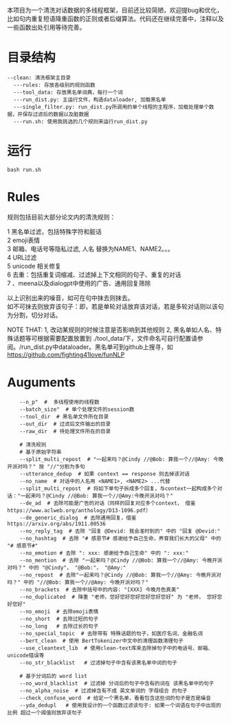 本项目为一个清洗对话数据的多线程框架，目前还比较简陋，欢迎提bug和优化，比如句内重复短语降重函数的正则或者后缀算法。代码还在继续完善中，注释以及一些函数出处引用等待完善。

# 目录结构

    --clean: 清洗框架主目录  
      ---rules: 存放各级别的规则函数   
      ---tool_data: 存放黑名单词典，每行一个词  
      ---run_dist.py: 主运行文件，构造dataloader, 加载黑名单  
      ---single_filter.py: run_dist.py所调用的单个线程的主程序，加载处理单个数据，并保存过滤后的数据以及脏数据  
      ---run.sh: 使用我挑选的几个规则来运行run_dist.py   
      
# 运行

    bash run.sh

# Rules
规则包括目前大部分论文内的清洗规则：  

1 黑名单过滤，包括特殊字符和脏话  
2 emoji表情  
3 邮箱、电话号等隐私过滤, 人名 替换为NAME1、NAME2。。。  
4 URL过滤  
5 unicode 相关修复   
6 去重：包括重复词缩减、过滤掉上下文相同的句子、重复的对话   
7 、meena以及dialogpt中使用的广告、通用回复筛除   

以上识别出来的噪音，如可在句中抹去则抹去。  
如不可抹去则放弃该句子：即，若是单轮对话放弃该对话，若是多轮对话则以该句为分割，切分对话。  

NOTE THAT: 
1, 改动某规则的时候注意是否影响到其他规则
2, 黑名单如人名、特殊话题等可根据需要配置放置到 ./tool_data/下，文件命名可自行配置请参阅。/run_dist.py中dataloader。黑名单可到github上搜寻，如 https://github.com/fighting41love/funNLP 

# Auguments

        --n_p"  #  多线程使用的线程数
        --batch_size"  # 单个处理文件的session数
        --tool_dir  # 黑名单文件所在目录
        --out_dir  # 过滤后文件输出的目录
        --raw_dir  # 待处理文件所在的目录
        
        # 清洗规则
        # 基于原始字符串
        --split_multi_repost  # "一起来吗？@Cindy //@Bob: 算我一个//@Amy: 今晚开派对吗？" 按 "//"分割为多句
        --utterance_dedup  # 如果 context == response 则去掉该对话
        --no_name  # 对话中的人名用 <NAME1>, <NAME2> ...代替
        --split_multi_repost  # 将如下单句子拆成多个回复，与context一起构成多个对话："一起来吗？@Cindy //@Bob: 算我一个//@Amy:今晚开派对吗？"
        --de_ad  # 去除可能是广告的对话（同样的回复对应多个context， 借鉴 https://www.aclweb.org/anthology/D13-1096.pdf）
        --de_generic_dialog  # 去除通用回复，借鉴 https://arxiv.org/abs/1911.00536
        --no_reply_tag  # 去除 "回复 @Devid: 我会准时到的" 中的 "回复 @Devid:"
        --no_hashtag  # 去除 "# 感恩节# 感谢给予自己生命，养育我们长大的父母" 中的 "# 感恩节#"
        --no_emotion # 去除 ": xxx: 感谢给予自己生命" 中的 ": xxx:"
        --no_mention  # 去除 "一起来吗？@Cindy //@Bob: 算我一个//@Amy: 今晚开派对吗？" 中的 "@Cindy"， "@Bob:"， "@Amy:"
        --no_repost  # 去除"一起来吗？@Cindy //@Bob: 算我一个//@Amy: 今晚开派对吗？" 中的 "//@Bob: 算我一个//@Amy: 今晚开派对吗？"
        --no_brackets  # 去除中括号中的内容: "[XXX] 今晚月色真美"
        --no_duplicated  # 降重 "老师，您好您好您好您好您好您好" 为 "老师， 您好您好您好"
        --no_emoji  # 去除emoji表情
        --no_short  # 去除过短的句子
        --no_long   # 去除过长的句子
        --no_special_topic  # 去除带有 特殊话题的句子，如医疗名词、金融名词
        --bert_clean  # 使用 BertTokenizer中文中的清理函数清理句子
        --use_cleantext_lib  # 使用clean-text库来去除掉句子中的电话号、邮箱、unicode错误等
        --no_str_blacklist   # 过滤掉句子中含有该黑名单中词的句子
    
        # 基于分词后的 word list
        --no_word_blacklist  # 过滤掉 分词后的句子中含有的词在 该黑名单中的句子
        --no_alpha_noise  # 过滤掉含有不成 英文单词的 字母组合 的句子
        --check_confuse_word  # 给定一个黑名单，看看包含这些词的句子是否是噪音
        --yda_dedupl   # 使用我设计的一个函数过滤该句子: 如果一个词语在句子中出现的比例 超过一个阈值则放弃该句子